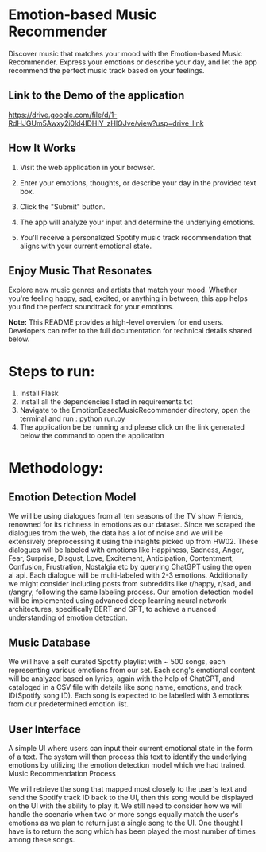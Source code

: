 # Emotion-based Music Recommender

Discover music that matches your mood with the Emotion-based Music Recommender. Express your emotions or describe your day, and let the app recommend the perfect music track based on your feelings.

## Link to the Demo of the application
https://drive.google.com/file/d/1-RdHJGUm5Awxy2i0ld4IDHIY_zHlQJve/view?usp=drive_link

## How It Works

1. Visit the web application in your browser.

2. Enter your emotions, thoughts, or describe your day in the provided text box.

3. Click the "Submit" button.

4. The app will analyze your input and determine the underlying emotions.

5. You'll receive a personalized Spotify music track recommendation that aligns with your current emotional state.

## Enjoy Music That Resonates

Explore new music genres and artists that match your mood. Whether you're feeling happy, sad, excited, or anything in between, this app helps you find the perfect soundtrack for your emotions.

**Note:** This README provides a high-level overview for end users. Developers can refer to the full documentation for technical details shared below.

# Steps to run:
1. Install Flask
2. Install all the dependencies listed in requirements.txt
3. Navigate to the EmotionBasedMusicRecommender directory, open the terminal and run : python run.py
4. The application be be running and please click on the link generated below the command to open the application

# Methodology:
## Emotion Detection Model

We will be using dialogues from all ten seasons of the TV show Friends, renowned for its richness in emotions as our dataset.
Since we scraped the dialogues from the web, the data has a lot of noise and we will be extensively preprocessing it using the insights picked up from HW02.
These dialogues will be labeled with emotions like Happiness, Sadness, Anger, Fear, Surprise, Disgust, Love, Excitement, Anticipation, Contentment, Confusion, Frustration, Nostalgia etc by querying ChatGPT using the open ai api. Each dialogue will be multi-labeled with 2-3 emotions.
Additionally we might consider including posts from subreddits like r/happy, r/sad, and r/angry, following the same labeling process.
Our emotion detection model will be implemented using advanced deep learning neural network architectures, specifically BERT and GPT, to achieve a nuanced understanding of emotion detection.

## Music Database

We will have a self curated Spotify playlist with ~ 500 songs, each representing various emotions from our set.
Each song's emotional content will be analyzed based on lyrics, again with the help of ChatGPT, and cataloged in a CSV file with details like song name, emotions, and track ID(Spotify song ID). Each song is expected to be labelled with 3 emotions from our predetermined emotion list.

## User Interface

A simple UI where users can input their current emotional state in the form of a text.
The system will then process this text to identify the underlying emotions by utilizing the emotion detection model which we had trained.
Music Recommendation Process

We will retrieve the song that mapped most closely to the user's text and send the Spotify track ID back to the UI, then this song would be displayed on the UI with the ability to play it.
We still need to consider how we will handle the scenario when two or more songs equally match the user's emotions as we plan to return just a single song to the UI. One thought I have is to return the song which has been played the most number of times among these songs.

